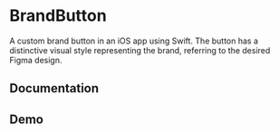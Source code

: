 # BrandButton

A custom brand button in an iOS app using Swift. The button has a distinctive visual style representing the brand, referring to the desired Figma design.

## Documentation

## Demo
